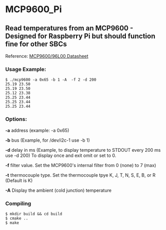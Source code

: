# MCP9600_Pi
## Read temperatures from an MCP9600 - Designed for Raspberry Pi but should function fine for other SBCs

Reference: [MCP9600/96L00 Datasheet](http://ww1.microchip.com/downloads/en/DeviceDoc/MCP9600-Data-Sheet-DS20005426D.pdf)

### Usage Example:
```
$ ./mcp9600 -a 0x65 -b 1 -A  -f 2 -d 200
25.19 23.50
25.19 23.50
25.12 23.38
25.25 23.44
25.25 23.44
25.25 23.44
```

### Options:
**-a** address (example: -a 0x65)

**-b** bus (Example, for /dev/i2c-1 use -b 1)

**-d** delay in ms (Example, to display temperature to STDOUT every 200 ms use -d 200) To display once and exit omit or set to 0.

**-f** filter value. Set the MCP9600's internal filter from 0 (none) to 7 (max)

**-t** thermocouple type. Set the thermocouple tpye K, J, T, N, S, E, B, or R (Default is K)

**-A** Display the ambient (cold junction) temperature

### Compiling
```
$ mkdir build && cd build
$ cmake ..
$ make
```
